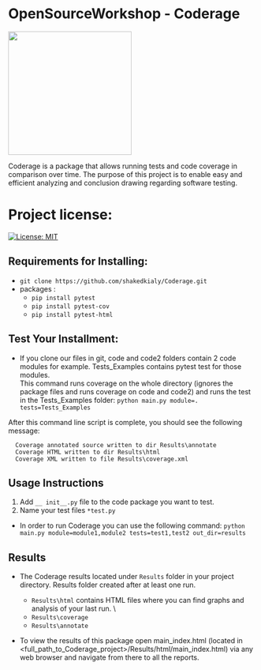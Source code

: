 # OpenSourceWorkshop - Coderage
<img src="https://github.com/shakedkialy/Coderage/blob/main/html_files/logo.png?raw=true" width="250">

Coderage is a package that allows running tests and code coverage in comparison over time.
The purpose of this project is to enable easy and efficient analyzing and conclusion drawing regarding software testing.

# Project license:
[![License: MIT](https://img.shields.io/badge/License-MIT-yellow.svg)](https://opensource.org/licenses/MIT)


## Requirements for Installing:  
- `git clone https://github.com/shakedkialy/Coderage.git`
- packages : 
  - `pip install pytest` 
  - `pip install pytest-cov`
  -  `pip install pytest-html`

## Test Your Installment:
* If you clone our files in git, code and code2 folders contain 2 code modules for example. Tests_Examples contains pytest test for those modules. \
This command runs coverage on the whole directory (ignores the package files and runs coverage on code and code2) and runs the test in the Tests_Examples folder:
```python main.py module=. tests=Tests_Examples```

After this command line script is complete, you should see the following message:

      Coverage annotated source written to dir Results\annotate
      Coverage HTML written to dir Results\html
      Coverage XML written to file Results\coverage.xml

## Usage Instructions
  
1. Add ```__ init__.py``` file to the code package you want to test. 
2. Name your test files ```*test.py``` 

* In order to run Coderage you can use the following command:
`python main.py module=module1,module2 tests=test1,test2 out_dir=results`

## Results
* The Coderage results located under ```Results``` folder in your project directory. Results folder created after at least one run.
  * ```Results\html``` contains HTML files where you can find graphs and analysis of your last run. \
  * ```Results\coverage```
  * ```Results\annotate```
 
 * To view the results of this package open main_index.html (located in <full_path_to_Coderage_project>/Results/html/main_index.html) via any web browser and navigate from there to all the reports.
